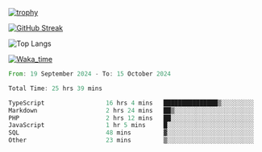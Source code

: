 <!--
**ren-joey/ren-joey** is a ✨ _special_ ✨ repository because its `README.md` (this file) appears on your GitHub profile.

Here are some ideas to get you started:

- 🔭 I’m currently working on ...
- 🌱 I’m currently learning ...
- 👯 I’m looking to collaborate on ...
- 🤔 I’m looking for help with ...
- 💬 Ask me about ...
- 📫 How to reach me: ...
- 😄 Pronouns: ...
- ⚡ Fun fact: ...
-->

[![trophy](https://github-profile-trophy.vercel.app/?username=ren-joey&theme=darkhub)](https://github.com/ren-joey)

[![GitHub Streak](https://streak-stats.demolab.com/?user=ren-joey&theme=dark)](https://github.com/ren-joey)

![Top Langs](https://github-readme-stats.vercel.app/api/top-langs?username=ren-joey&show_icons=true&layout=compact&locale=en&hide=html,CSS,scss,Pug,Twig&theme=dark)

[![Waka_time](https://github-readme-stats.vercel.app/api/wakatime?username=joeyren&theme=dark)](https://github.com/ren-joey)

<!--START_SECTION:waka-->

```rust
From: 19 September 2024 - To: 15 October 2024

Total Time: 25 hrs 39 mins

TypeScript                 16 hrs 4 mins   ███████████████▒░░░░░░░░░   61.70 %
Markdown                   2 hrs 24 mins   ██▒░░░░░░░░░░░░░░░░░░░░░░   09.23 %
PHP                        2 hrs 12 mins   ██░░░░░░░░░░░░░░░░░░░░░░░   08.47 %
JavaScript                 1 hr 5 mins     █░░░░░░░░░░░░░░░░░░░░░░░░   04.20 %
SQL                        48 mins         ▓░░░░░░░░░░░░░░░░░░░░░░░░   03.10 %
Other                      23 mins         ▒░░░░░░░░░░░░░░░░░░░░░░░░   01.49 %
```

<!--END_SECTION:waka-->
